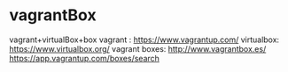 # vagrantBox
vagrant+virtualBox+box
vagrant :           https://www.vagrantup.com/
virtualbox:         https://www.virtualbox.org/
vagrant boxes:      http://www.vagrantbox.es/     https://app.vagrantup.com/boxes/search
